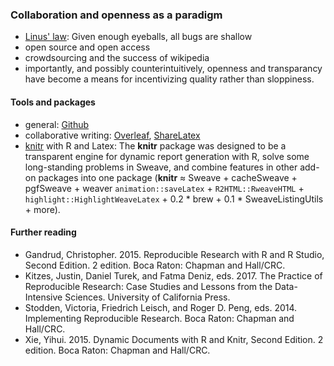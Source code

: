 ### Collaboration and openness as a paradigm
* [Linus' law](https://en.wikipedia.org/wiki/Linus%27s_Law): Given enough eyeballs, all bugs are shallow
* open source and open access
* crowdsourcing and the success of wikipedia
* importantly, and possibly counterintuitively, openness and transparancy have become a means for incentivizing quality rather than sloppiness.

#### Tools and packages
* general: [Github](www.github.com)
* collaborative writing: [Overleaf](https://www.overleaf.com/), [ShareLatex](https://www.sharelatex.com/) 
* [knitr](https://yihui.name/knitr/) with R and Latex: The <strong>knitr</strong> package was designed to be a transparent engine for dynamic report generation with R, solve some long-standing problems in Sweave, and combine features in other add-on packages into one package (<strong>knitr</strong> &asymp; Sweave + cacheSweave + pgfSweave + weaver <code>animation::saveLatex</code> + <code>R2HTML::RweaveHTML</code> + <code>highlight::HighlightWeaveLatex</code> + 0.2 * brew + 0.1 * SweaveListingUtils + more).

#### Further reading
* Gandrud, Christopher. 2015. Reproducible Research with R and R Studio, Second Edition. 2 edition. Boca Raton: Chapman and Hall/CRC.
* Kitzes, Justin, Daniel Turek, and Fatma Deniz, eds. 2017. The Practice of Reproducible Research: Case Studies and Lessons from the Data-Intensive Sciences. University of California Press.
* Stodden, Victoria, Friedrich Leisch, and Roger D. Peng, eds. 2014. Implementing Reproducible Research. Boca Raton: Chapman and Hall/CRC.
* Xie, Yihui. 2015. Dynamic Documents with R and Knitr, Second Edition. 2 edition. Boca Raton: Chapman and Hall/CRC.
